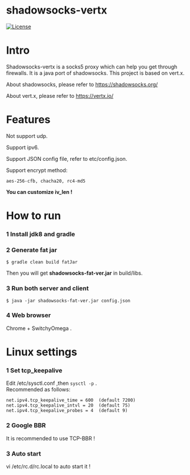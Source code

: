 shadowsocks-vertx
================

[![License](http://img.shields.io/:license-apache-blue.svg?style=flat-square)](http://www.apache.org/licenses/LICENSE-2.0.html)

Intro
===========

Shadowsocks-vertx is a socks5 proxy which can help you get through firewalls. It is a java port of shadowsocks. This project is based on vert.x.

About shadowsocks, please refer to https://shadowsocks.org/

About vert.x, please refer to https://vertx.io/

Features
===========

Not support udp.

Support ipv6.

Support JSON config file, refer to etc/config.json. 

Support encrypt method:

    aes-256-cfb, chacha20, rc4-md5


**You can customize iv_len !**


How to run
===========

### 1 Install jdk8 and gradle

### 2 Generate fat jar
```
$ gradle clean build fatJar
```

Then you will get **shadowsocks-fat-ver.jar** in build/libs.

### 3 Run both server and client
```
$ java -jar shadowsocks-fat-ver.jar config.json
```

### 4 Web browser

Chrome + SwitchyOmega .



Linux settings
===========

### 1 Set tcp_keepalive

Edit /etc/sysctl.conf ,then ```sysctl -p``` .  
Recommended as follows:

    net.ipv4.tcp_keepalive_time = 600  (default 7200)  
    net.ipv4.tcp_keepalive_intvl = 20  (default 75)  
    net.ipv4.tcp_keepalive_probes = 4  (default 9)
 

### 2 Google BBR
It is recommended to use TCP-BBR !

### 3 Auto start
vi /etc/rc.d/rc.local to auto start it !
